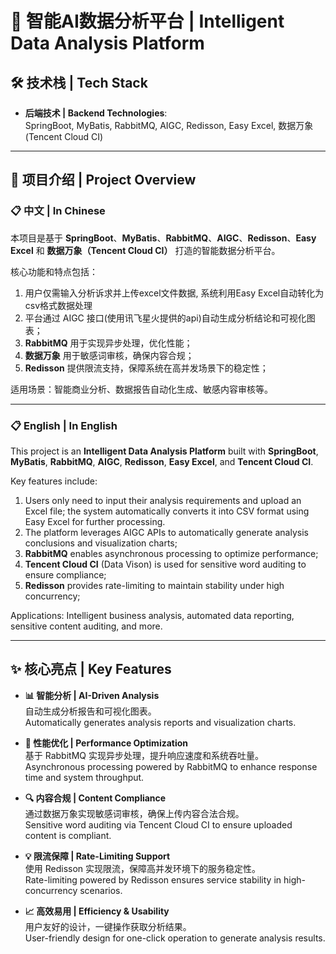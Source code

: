 # 🌟 智能AI数据分析平台 | Intelligent Data Analysis Platform

## 🛠️ 技术栈 | Tech Stack
- **后端技术 | Backend Technologies**:  
  SpringBoot, MyBatis, RabbitMQ, AIGC, Redisson, Easy Excel, 数据万象 (Tencent Cloud CI)

---

## 🚀 项目介绍 | Project Overview

### 📋 中文 | In Chinese
本项目是基于 **SpringBoot**、**MyBatis**、**RabbitMQ**、**AIGC**、**Redisson**、**Easy Excel** 和 **数据万象（Tencent Cloud CI）** 打造的智能数据分析平台。

核心功能和特点包括：
1. 用户仅需输入分析诉求并上传excel文件数据, 系统利用Easy Excel自动转化为csv格式数据处理
2. 平台通过 AIGC 接口(使用讯飞星火提供的api)自动生成分析结论和可视化图表；
3. **RabbitMQ** 用于实现异步处理，优化性能；
4. **数据万象** 用于敏感词审核，确保内容合规；
5. **Redisson** 提供限流支持，保障系统在高并发场景下的稳定性；

适用场景：智能商业分析、数据报告自动化生成、敏感内容审核等。

---

### 📋 English | In English
This project is an **Intelligent Data Analysis Platform** built with **SpringBoot**, **MyBatis**, **RabbitMQ**, **AIGC**, **Redisson**, **Easy Excel**, and **Tencent Cloud CI**.

Key features include:
1. Users only need to input their analysis requirements and upload an Excel file; the system automatically converts it into CSV format using Easy Excel for further processing.
2. The platform leverages AIGC APIs to automatically generate analysis conclusions and visualization charts;
3. **RabbitMQ** enables asynchronous processing to optimize performance;
4. **Tencent Cloud CI** (Data Vison) is used for sensitive word auditing to ensure compliance;
5. **Redisson** provides rate-limiting to maintain stability under high concurrency;

Applications: Intelligent business analysis, automated data reporting, sensitive content auditing, and more.

---

## ✨ 核心亮点 | Key Features
- **📊 智能分析 | AI-Driven Analysis**  
  自动生成分析报告和可视化图表。  
  Automatically generates analysis reports and visualization charts.

- **🚀 性能优化 | Performance Optimization**  
  基于 RabbitMQ 实现异步处理，提升响应速度和系统吞吐量。  
  Asynchronous processing powered by RabbitMQ to enhance response time and system throughput.

- **🔍 内容合规 | Content Compliance**  
  通过数据万象实现敏感词审核，确保上传内容合法合规。  
  Sensitive word auditing via Tencent Cloud CI to ensure uploaded content is compliant.

- **💡 限流保障 | Rate-Limiting Support**  
  使用 Redisson 实现限流，保障高并发环境下的服务稳定性。  
  Rate-limiting powered by Redisson ensures service stability in high-concurrency scenarios.

- **📈 高效易用 | Efficiency & Usability**  
  用户友好的设计，一键操作获取分析结果。  
  User-friendly design for one-click operation to generate analysis results.
